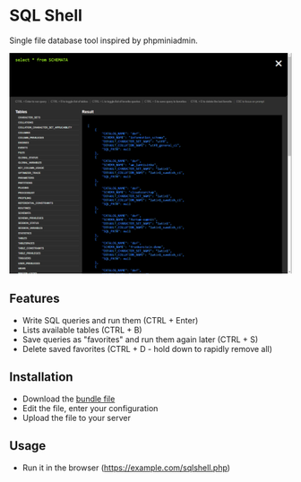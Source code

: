 # SQL Shell
Single file database tool inspired by phpminiadmin.

![Screenshot](https://github.com/ThePaavero/sqlshell/blob/master/screenshot.png)

## Features
* Write SQL queries and run them (CTRL + Enter)
* Lists available tables (CTRL + B)
* Save queries as "favorites" and run them again later (CTRL + S)
* Delete saved favorites (CTRL + D - hold down to rapidly remove all)

## Installation
* Download the [bundle file](https://raw.githubusercontent.com/ThePaavero/sqlshell/master/public/sqlshell.php)
* Edit the file, enter your configuration
* Upload the file to your server

## Usage
* Run it in the browser (https://example.com/sqlshell.php)
